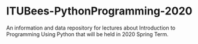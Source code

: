 # ITUBees-PythonProgramming-2020
An information and data repository for lectures about Introduction to Programming Using Python that will be held in 2020 Spring Term.
